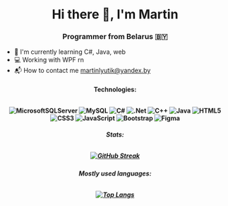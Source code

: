 <h1 align="center">Hi there 👋, I'm Martin</h1>

<h3 align="center">Programmer from Belarus 🇧🇾</h3>

* 🌿 I'm currently learning C#, Java, web
* 💻 Working with WPF rn
* 📬 How to contact me martinlyutik@yandex.by

<h4 align="center">Technologies:

<br>![MicrosoftSQLServer](https://img.shields.io/badge/Microsoft%20SQL%20Server-CC2927?style=for-the-badge&logo=microsoft%20sql%20server&logoColor=white)
![MySQL](https://img.shields.io/badge/mysql-%2300f.svg?style=for-the-badge&logo=mysql&logoColor=white)
![C#](https://img.shields.io/badge/c%23-%23239120.svg?style=for-the-badge&logo=c-sharp&logoColor=white)
![.Net](https://img.shields.io/badge/.NET-5C2D91?style=for-the-badge&logo=.net&logoColor=white)
![C++](https://img.shields.io/badge/c++-%2300599C.svg?style=for-the-badge&logo=c%2B%2B&logoColor=white)
![Java](https://img.shields.io/badge/java-%23ED8B00.svg?style=for-the-badge&logo=java&logoColor=white)
![HTML5](https://img.shields.io/badge/html5-%23E34F26.svg?style=for-the-badge&logo=html5&logoColor=white)
![CSS3](https://img.shields.io/badge/css3-%231572B6.svg?style=for-the-badge&logo=css3&logoColor=white)
![JavaScript](https://img.shields.io/badge/javascript-%23323330.svg?style=for-the-badge&logo=javascript&logoColor=%23F7DF1E)
![Bootstrap](https://img.shields.io/badge/bootstrap-%23563D7C.svg?style=for-the-badge&logo=bootstrap&logoColor=white)
![Figma](https://img.shields.io/badge/figma-%23F24E1E.svg?style=for-the-badge&logo=figma&logoColor=white)

</h4>

<h5 align="center">Stats:

<br>[![GitHub Streak](https://github-readme-streak-stats.herokuapp.com/?user=martinlyutik)](https://git.io/streak-stats)

</h5>

<h5 align="center">Mostly used languages:

<br>[![Top Langs](https://github-readme-stats.vercel.app/api/top-langs/?username=martinlyutik)](https://github.com/anuraghazra/github-readme-stats)

</h5>
